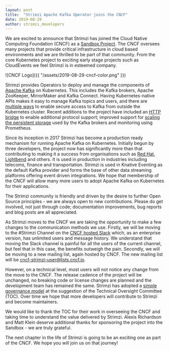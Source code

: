 ```yaml
---
layout: post
title:  "Strimzi Apache Kafka Operator joins the CNCF"
date: 2019-08-29
author: strimzi_developers
---
```


We are excited to announce that Strimzi has joined the Cloud Native Computing Foundation (CNCF) as a [Sandbox Project](https://www.cncf.io/sandbox-projects/).
The CNCF oversees many projects that provide critical infrastructure in cloud based environments and we are thrilled to be part of that community.
From the core Kubernetes project to exciting early stage projects such as CloudEvents we feel Strimzi is in esteemed company.

<!--more-->

![CNCF Logo]({{ "/assets/2019-08-29-cncf-color.png" }})

Strimzi provides Operators to deploy and manage the components of [Apache Kafka](https://kafka.apache.org/) on Kubernetes.
This includes the Kafka brokers, Apache ZooKeeper, MirrorMaker and Kafka Connect.
Having Kubernetes-native APIs makes it easy to manage Kafka topics and users, and there are [multiple ways](https://strimzi.io/2019/04/17/accessing-kafka-part-1.html) to enable secure access to Kafka from outside the Kubernetes cluster.
Recent additions to the project have included an [HTTP bridge](https://github.com/strimzi/strimzi-kafka-bridge) to enable additional protocol support; improved support for [scaling the persistent storage](https://strimzi.io/2019/07/08/persistent-storage-improvements.html) used by the Kafka brokers and monitoring using Prometheus.

Since its inception in 2017 Strimzi has become a production ready mechanism for running Apache Kafka on Kubernetes.
Initially begun by three developers, the project now has significantly more than that contributing to making it a success from organisations such as [Red Hat](https://www.redhat.com), [Lightbend](https://www.lightbend.com/) and others.
It is used in production in industries including telecoms, finance and transportation.
Strimzi is used in Knative Eventing as the default Kafka provider and forms the base of other data streaming platforms offering event driven integrations.
We hope that membership of the CNCF will allow many more users to adopt Apache Kafka on Kubernetes for their applications.

The Strimzi community is friendly and driven by the desire to further Open Source principles - we are always open to new contributions.
Please do get involved, not just through code; documentation improvements, bug reports and blog posts are all appreciated.

As Strimzi moves to the CNCF we are taking the opportunity to make a few changes to the communication methods we use. 
Firstly, we will be moving to the #Strimzi Channel on the [CNCF hosted Slack](https://slack.cncf.io/) which, as an enterprise version, has unlimited users and message history. 
We understand that moving the Slack channel is painful for all the users of the current channel, but feel that in this case, the benefits outweigh the pain. 
Secondly, we will be moving to a new mailing list, again hosted by CNCF. The new mailing list will be [cncf-strimzi-user@lists.cncf.io](mailto://cncf-strimzi-user@lists.cncf.io).

However, on a technical level, most users will not notice any change from the move to the CNCF.
The release cadence of the project will be unchanged, no breaking code or license changes are planned and the development team has remained the same.
Strimzi has adopted a [simple governance model](https://github.com/strimzi/strimzi-kafka-operator/blob/master/GOVERNANCE.md) at the suggestion of the Technical Oversight Committee (TOC).
Over time we hope that more developers will contribute to Strimzi and become maintainers.

We would like to thank the TOC for their work in overseeing the CNCF and taking time to understand the value delivered by Strimzi.
Alexis Richardson and Matt Klein deserve additional thanks for sponsoring the project into the Sandbox - we are truly grateful.

The next chapter in the life of Strimzi is going to be an exciting one as part of the CNCF.
We hope you will join us on that journey!
